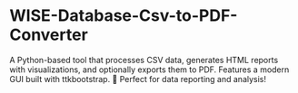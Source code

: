 # WISE-Database-Csv-to-PDF-Converter
A Python-based tool that processes CSV data, generates HTML reports with visualizations, and optionally exports them to PDF. Features a modern GUI built with ttkbootstrap. 🚀  Perfect for data reporting and analysis!
